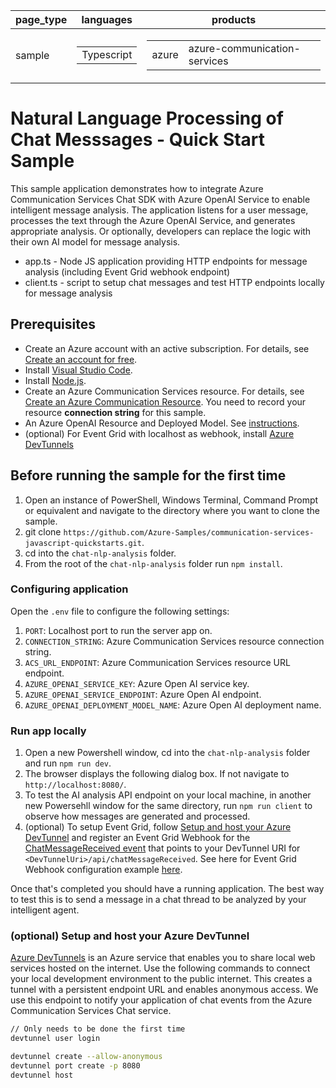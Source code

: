 |page_type|languages|products
|---|---|---|
|sample|<table><tr><td>Typescript</tr></td></table>|<table><tr><td>azure</td><td>azure-communication-services</td></tr></table>|

# Natural Language Processing of Chat Messsages - Quick Start Sample

This sample application demonstrates how to integrate Azure Communication Services Chat SDK with Azure OpenAI Service to enable intelligent message analysis. The application listens for a user message, processes the text through the Azure OpenAI Service, and generates appropriate analysis. Or optionally, developers can replace the logic with their own AI model for message analysis.

- app.ts - Node JS application providing HTTP endpoints for message analysis (including Event Grid webhook endpoint)
- client.ts - script to setup chat messages and test HTTP endpoints locally for message analysis

## Prerequisites

- Create an Azure account with an active subscription. For details, see [Create an account for free](https://azure.microsoft.com/free/).
- Install [Visual Studio Code](https://code.visualstudio.com/download).
- Install [Node.js](https://nodejs.org/en/download).
- Create an Azure Communication Services resource. For details, see [Create an Azure Communication Resource](https://docs.microsoft.com/azure/communication-services/quickstarts/create-communication-resource). You need to record your resource **connection string** for this sample.
- An Azure OpenAI Resource and Deployed Model. See [instructions](https://learn.microsoft.com/en-us/azure/ai-services/openai/how-to/create-resource?pivots=web-portal).
- (optional) For Event Grid with localhost as webhook, install [Azure DevTunnels](https://learn.microsoft.com/en-us/azure/developer/dev-tunnels/get-started?tabs=windows)

## Before running the sample for the first time

1. Open an instance of PowerShell, Windows Terminal, Command Prompt or equivalent and navigate to the directory where you want to clone the sample.
2. git clone `https://github.com/Azure-Samples/communication-services-javascript-quickstarts.git`.
3. cd into the `chat-nlp-analysis` folder.
4. From the root of the `chat-nlp-analysis` folder run `npm install`.


### Configuring application

Open the `.env` file to configure the following settings:

1. `PORT`: Localhost port to run the server app on.
2. `CONNECTION_STRING`: Azure Communication Services resource connection string.
3. `ACS_URL_ENDPOINT`: Azure Communication Services resource URL endpoint.
4. `AZURE_OPENAI_SERVICE_KEY`: Azure Open AI service key.
5. `AZURE_OPENAI_SERVICE_ENDPOINT`: Azure Open AI endpoint.
6. `AZURE_OPENAI_DEPLOYMENT_MODEL_NAME`: Azure Open AI deployment name.

### Run app locally

1. Open a new Powershell window, cd into the `chat-nlp-analysis` folder and run `npm run dev`.
2. The browser displays the following dialog box. If not navigate to `http://localhost:8080/`.
3. To test the AI analysis API endpoint on your local machine, in another new Powersehll window for the same directory, run `npm run client` to observe how messages are generated and processed.
4. (optional) To setup Event Grid, follow [Setup and host your Azure DevTunnel](#optional-setup-and-host-your-azure-devtunnel) and register an Event Grid Webhook for the [ChatMessageReceived event](https://learn.microsoft.com/en-us/azure/event-grid/communication-services-chat-events#microsoftcommunicationchatmessagereceived-event) that points to your DevTunnel URI for `<DevTunnelUri>/api/chatMessageReceived`. See here for Event Grid Webhook configuration example [here](https://learn.microsoft.com/en-us/azure/communication-services/quickstarts/events/subscribe-to-events?pivots=platform-azp).

Once that's completed you should have a running application. The best way to test this is to send a message in a chat thread to be analyzed by your intelligent agent.

### (optional) Setup and host your Azure DevTunnel

[Azure DevTunnels](https://learn.microsoft.com/en-us/azure/developer/dev-tunnels/get-started?tabs=windows) is an Azure service that enables you to share local web services hosted on the internet. Use the following commands to connect your local development environment to the public internet. This creates a tunnel with a persistent endpoint URL and enables anonymous access. We use this endpoint to notify your application of chat events from the Azure Communication Services Chat service.

```bash
// Only needs to be done the first time
devtunnel user login

devtunnel create --allow-anonymous
devtunnel port create -p 8080
devtunnel host
```
